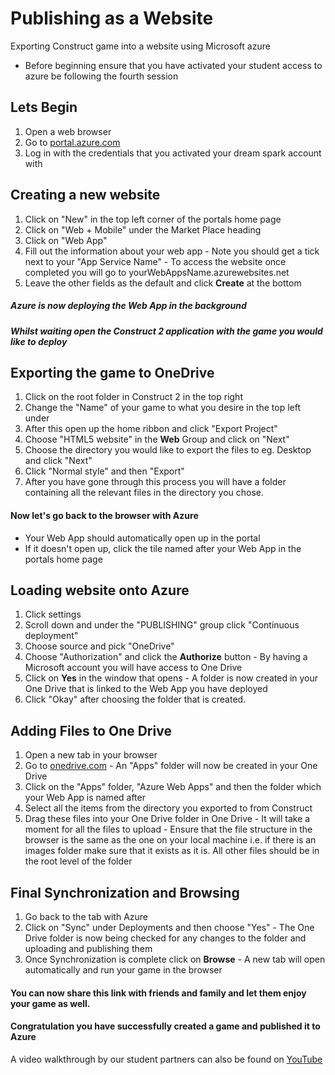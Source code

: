 # Publishing as a Website
Exporting Construct game into a website using Microsoft azure

* Before beginning ensure that you have activated your student access to azure be following the fourth session

## Lets Begin
  1. Open a web browser
  2. Go to [portal.azure.com](portal.azure.com)
  3. Log in with the credentials that you activated your dream spark account with

## Creating a new website
  1. Click on "New" in the top left corner of the portals home page
  2. Click on "Web + Mobile" under the Market Place heading
  3. Click on "Web App"
  4. Fill out the information about your web app
    - Note you should get a tick next to your "App Service Name"
    - To access the website once completed you will go to yourWebAppsName.azurewebsites.net
  5. Leave the other fields as the default and click **Create** at the bottom  

##### Azure is now deploying the Web App in the background
##### Whilst waiting open the Construct 2 application with the game you would like to deploy

## Exporting the game to OneDrive
  1. Click on the root folder in Construct 2 in the top right
  2. Change the "Name" of your game to what you desire in the top left under
  3. After this open up the home ribbon and click "Export Project"
  4. Choose "HTML5 website" in the **Web** Group and click on "Next"
  5. Choose the directory you would like to export the files to eg. Desktop and click "Next"
  6. Click "Normal style" and then "Export"
  7. After you have gone through this process you will have a folder containing all the relevant files in the directory you chose.

#### Now let's go back to the browser with Azure
 * Your Web App should automatically open up in the portal
 * If it doesn't open up, click the tile named after your Web App in the portals home page

## Loading website onto Azure
  1. Click settings
  2. Scroll down and under the "PUBLISHING" group click "Continuous deployment"
  3. Choose source and pick "OneDrive"
  4. Choose "Authorization" and click the **Authorize** button
    - By having a Microsoft account you will have access to One Drive
  5. Click on **Yes** in the window that opens
    - A folder is now created in your One Drive that is linked to the Web App you have deployed
  6. Click "Okay" after choosing the folder that is created.

## Adding Files to One Drive
  1. Open a new tab in your browser
  2. Go to [onedrive.com](onedrive.com)
    - An "Apps" folder will now be created in your One Drive
  3. Click on the "Apps" folder, "Azure Web Apps" and then the folder which your Web App is named after
  4. Select all the items from the directory you exported to from Construct
  5. Drag these files into your One Drive folder in One Drive
    - It will take a moment for all the files to upload
    - Ensure that the file structure in the browser is the same as the one on your local machine i.e. if there is an images folder make sure that it exists as it is. All other files should be in the root level of the folder

## Final Synchronization and Browsing
  1. Go back to the tab with Azure
  2. Click on "Sync" under Deployments and then choose "Yes"
    - The One Drive folder is now being checked for any changes to the folder and uploading and publishing them
  3. Once Synchronization is complete click on **Browse**
    - A new tab will open automatically and run your game in the browser

#### You can now share this link with friends and family and let them enjoy your game as well.
#### Congratulation you have successfully created a game and published it to Azure

A video walkthrough by our student partners can also be found on [YouTube](https://www.youtube.com/watch?v=Jvt18Y_ky1c)
